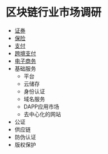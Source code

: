 # 区块链行业市场调研

- [证券](/01-证券/readme.md)
- [保险](/02-保险/readme.md)
- [支付](/03-支付/readme.md)
- [跨境支付](/04-跨境支付/readme.md)
- [电子商务](/05-电子商务/readme.md)
- 基础服务
  - 平台
  - 云储存
  - 身份认证
  - 域名服务
  - DAPP应用市场
  - 去中心化的网站
- 公证
- 供应链
- 防伪认证
- 版权保护
